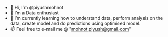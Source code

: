 - 👋 Hi, I’m @piyushmohnot
- 👀 I’m a Data enthusiast
- 🌱 I’m currently learning how to understand data, perform analysis on the data, create model and do predictions using optimised model.
- 📫 Feel free to e-mail me @ "mohnot.piyush@gmail.com"

<!---
piyushmohnot/piyushmohnot is a ✨ special ✨ repository because its `README.md` (this file) appears on your GitHub profile.
You can click the Preview link to take a look at your changes.
--->
